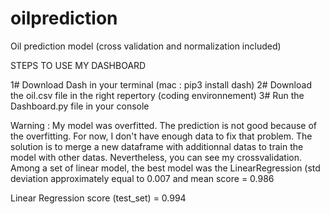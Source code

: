 # oilprediction
Oil prediction model (cross validation and normalization included)

STEPS TO USE MY DASHBOARD 

1# Download Dash in your terminal (mac : pip3 install dash)
2# Download the oil.csv file in the right repertory (coding environnement)
3# Run the Dashboard.py file in your console


Warning : My model was overfitted. The prediction is not good because of the overfitting. For now, I don't have enough data to fix that problem. The solution is to merge a new dataframe with additionnal datas to train the model with other datas. 
Nevertheless, you can see my crossvalidation. Among a set of linear model, the best model was the LinearRegression (std deviation approximately equal to 0.007 and mean score = 0.986

Linear Regression score (test_set) = 0.994

